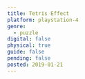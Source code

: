 ```yaml
---
title: Tetris Effect
platform: playstation-4
genre:
  - puzzle
digital: false
physical: true
guide: false
pending: false
posted: 2019-01-21
---
```

